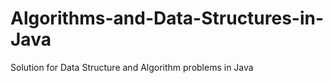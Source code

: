 # Algorithms-and-Data-Structures-in-Java
Solution for Data Structure and Algorithm problems in Java
